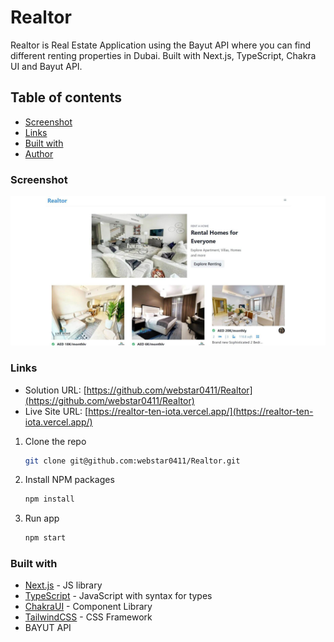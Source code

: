 # Realtor

Realtor is Real Estate Application using the Bayut API where you can find different renting properties in Dubai. Built with Next.js, TypeScript, Chakra UI and Bayut API.

## Table of contents

- [Screenshot](#screenshot)
- [Links](#links)
- [Built with](#built-with)
- [Author](#author)

### Screenshot

![](./screenshots/realtor.jpg)

### Links

- Solution URL: [https://github.com/webstar0411/Realtor](https://github.com/webstar0411/Realtor)
- Live Site URL: [https://realtor-ten-iota.vercel.app/](https://realtor-ten-iota.vercel.app/)

1. Clone the repo

   ```sh
   git clone git@github.com:webstar0411/Realtor.git
   ```

2. Install NPM packages

   ```sh
   npm install
   ```

3. Run app

   ```sh
   npm start
   ```

### Built with

- [Next.js](https://nextjs.org/) - JS library
- [TypeScript](https://www.typescriptlang.org/) - JavaScript with syntax for types
- [ChakraUI](https://chakra-ui.com/) - Component Library
- [TailwindCSS](https://tailwindcss.com/) - CSS Framework
- BAYUT API